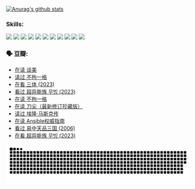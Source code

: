 
[![Anurag's github stats](https://github-readme-stats.vercel.app/api?username=w940853815)](https://github.com/anuraghazra/github-readme-stats)

### Skills:

<code><img height="32" src="https://cdn.jsdelivr.net/npm/simple-icons@v5/icons/python.svg"></code>
<code><img height="32" src="https://cdn.jsdelivr.net/npm/simple-icons@v5/icons/javascript.svg"></code>
<code><img height="32" src="https://cdn.jsdelivr.net/npm/simple-icons@v5/icons/django.svg"></code>
<code><img height="32" src="https://cdn.jsdelivr.net/npm/simple-icons@v5/icons/flask.svg"></code>
<code><img height="32" src="https://cdn.jsdelivr.net/npm/simple-icons@v5/icons/vuetify.svg"></code>
<code><img height="32" src="https://cdn.jsdelivr.net/npm/simple-icons@v5/icons/git.svg"></code>
<code><img height="32" src="https://cdn.jsdelivr.net/npm/simple-icons@v5/icons/docker.svg"></code>
<code><img height="32" src="https://cdn.jsdelivr.net/npm/simple-icons@v5/icons/postgresql.svg"></code>
<code><img height="32" src="https://cdn.jsdelivr.net/npm/simple-icons@v5/icons/elasticsearch.svg"></code>
<code><img height="32" src="https://cdn.jsdelivr.net/npm/simple-icons@v5/icons/macos.svg"></code>
<code><img height="32" src="https://cdn.jsdelivr.net/npm/simple-icons@v5/icons/linux.svg"></code>

### 🗣 豆瓣:

<!-- DOUBAN-ACTIVITIES:START -->
- [在读 谈美](https://www.douban.com/people/136069238/status/4560861771/?_i=12427314)
- [读过 不拘一格](https://www.douban.com/people/136069238/status/4560861445/?_i=12427314)
- [在看 三体‎ (2023)](https://www.douban.com/people/136069238/status/4558185093/?_i=12427314)
- [看过 超异能族 무빙‎ (2023)](https://www.douban.com/people/136069238/status/4556824186/?_i=12427314)
- [在读 不拘一格](https://www.douban.com/people/136069238/status/4541712161/?_i=12427314)
- [在读 刀尖（最新修订珍藏版）](https://www.douban.com/people/136069238/status/4541711339/?_i=12427314)
- [读过 埃隆·马斯克传](https://www.douban.com/people/136069238/status/4541710351/?_i=12427314)
- [在读 Ansible权威指南](https://www.douban.com/people/136069238/status/4539151450/?_i=12427314)
- [看过 易中天品三国‎ (2006)](https://www.douban.com/people/136069238/status/4529910812/?_i=12427314)
- [在看 超异能族 무빙‎ (2023)](https://www.douban.com/people/136069238/status/4527291077/?_i=12427314)
<!-- DOUBAN-ACTIVITIES:END -->


![Snake animation](https://raw.githubusercontent.com/w940853815/w940853815/output/github-contribution-grid-snake.svg)

<!--
**w940853815/w940853815** is a ✨ _special_ ✨ repository because its `README.md` (this file) appears on your GitHub profile.

Here are some ideas to get you started:

- 🔭 I’m currently working on ...
- 🌱 I’m currently learning ...
- 👯 I’m looking to collaborate on ...
- 🤔 I’m looking for help with ...
- 💬 Ask me about ...
- 📫 How to reach me: ...
- 😄 Pronouns: ...
- ⚡ Fun fact: ...
-->
